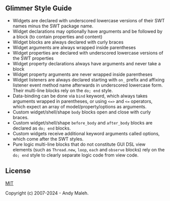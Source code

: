 ## Glimmer Style Guide

- Widgets are declared with underscored lowercase versions of their SWT names minus the SWT package name.
- Widget declarations may optionally have arguments and be followed by a block (to contain properties and content)
- Widget blocks are always declared with curly braces
- Widget arguments are always wrapped inside parentheses
- Widget properties are declared with underscored lowercase versions of the SWT properties
- Widget property declarations always have arguments and never take a block
- Widget property arguments are never wrapped inside parentheses
- Widget listeners are always declared starting with `on_` prefix and affixing listener event method name afterwards in underscored lowercase form. Their multi-line blocks rely on the `do; end` style.
- Data-binding can be done via `bind` keyword, which always takes arguments wrapped in parentheses, or using `<=>` and `<=` operators, which expect an array of model/property/options as arguments.
- Custom widget/shell/shape `body` blocks open and close with curly braces.
- Custom widget/shell/shape `before_body` and `after_body` blocks are declared as `do; end` blocks.
- Custom widgets receive additional keyword arguments called options, which come after the SWT styles.
- Pure logic multi-line blocks that do not constitute GUI DSL view elements (such as `Thread.new`, `loop`, `each` and `observe` blocks) rely on the `do; end` style to clearly separate logic code from view code.

## License

[MIT](LICENSE.txt)

Copyright (c) 2007-2024 - Andy Maleh.
